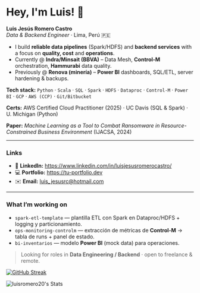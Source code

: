 # Hey, I'm Luis! 👋

**Luis Jesús Romero Castro**  
*Data & Backend Engineer* · Lima, Perú 🇵🇪

- I build **reliable data pipelines** (Spark/HDFS) and **backend services** with a focus on **quality, cost** and **operations**.
- Currently @ **Indra/Minsait (BBVA)** – Data Mesh, **Control-M** orchestration, **Hammurabi** data quality.
- Previously @ **Renova (minería)** – **Power BI** dashboards, SQL/ETL, server hardening & backups.

**Tech stack:** `Python` · `Scala` · `SQL` · `Spark` · `HDFS` · `Dataproc` · `Control-M` · `Power BI` · `GCP` · `AWS (CCP)` · `Git/Bitbucket`

**Certs:** AWS Certified Cloud Practitioner (2025) · UC Davis (SQL & Spark) · U. Michigan (Python)

**Paper:** *Machine Learning as a Tool to Combat Ransomware in Resource-Constrained Business Environment* (IJACSA, 2024)

---

### Links
- 🔗 **LinkedIn:** https://www.linkedin.com/in/luisjesusromerocastro/  
- 💻 **Portfolio:** https://tu-portfolio.dev  <!-- reemplaza cuando lo publiques -->
- ✉️ **Email:** luis_jesusrc@hotmail.com

---

### What I’m working on
- `spark-etl-template` — plantilla ETL con Spark en Dataproc/HDFS + logging y particionamiento.  
- `ops-monitoring-controlm` — extracción de métricas de **Control-M** → tabla de runs + panel de estado.  
- `bi-inventarios` — modelo **Power BI** (mock data) para operaciones.

> Looking for roles in **Data Engineering / Backend** · open to freelance & remote.


[![GitHub Streak](https://github-readme-streak-stats.herokuapp.com?user=LuisRomero20&theme=dracula)](https://git.io/streak-stats)

![luisromero20's Stats](https://github-readme-stats.vercel.app/api?username=luisromero20&theme=dracula&show_icons=true&hide_border=true&count_private=true)
